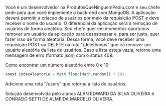 Você é um desenvolvedor na ProdutosQueNinguemPediu.com e seu chefe pede para que você implemente o back-end com MongoDB. A aplicação deverá permitir a criaçao de usuários por meio da requisição POST e deve receber o nome do usuário.
O diferencial da aplicação será a remoção de usuários de forma aleatória. Seu chefe quer em momentos oportunos remover um usuário da aplicação para desestressar e, para ser justo, quer fazer isso de forma aleatória. Dessa forma, você deve receber uma requisição POST ou DELETE na rota "/delethanos" que irá remover um usuário aleatória da lista de usuários. Caso a lista esteja vazia, retorne uma mensagem de erro (formato json) com o status 409.

Como encontrar um número aleatório entre 0 e 10:
```typescript
const indexAleatorio = Math.floor(Math.random() * 10);
```

Adicione uma rota "/users" que retorne a lista de usuários.

Solução desenvolvida pelo alunos ALAN EDWARD DA SILVA OLIVEIRA e CONRADO SETTI DE ALMEIDA MARCELO OLIVEIRA.